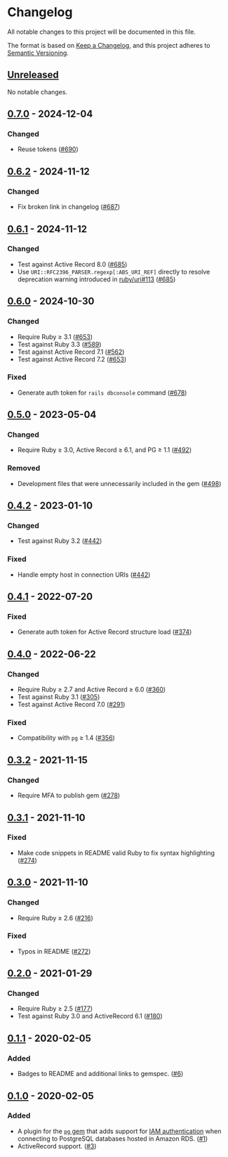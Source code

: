 # Changelog

All notable changes to this project will be documented in this file.

The format is based on [Keep a Changelog](https://keepachangelog.com/en/1.0.0/), and this project adheres to [Semantic Versioning](https://semver.org/spec/v2.0.0.html).

## [Unreleased]

No notable changes.

## [0.7.0] - 2024-12-04

### Changed
* Reuse tokens ([#690](https://github.com/haines/pg-aws_rds_iam/pull/690))

## [0.6.2] - 2024-11-12

### Changed
* Fix broken link in changelog ([#687](https://github.com/haines/pg-aws_rds_iam/pull/687))

## [0.6.1] - 2024-11-12

### Changed
* Test against Active Record 8.0 ([#685](https://github.com/haines/pg-aws_rds_iam/pull/685))
* Use `URI::RFC2396_PARSER.regexp[:ABS_URI_REF]` directly to resolve deprecation warning introduced in [ruby/uri#113](https://github.com/ruby/uri/pull/113) ([#685](https://github.com/haines/pg-aws_rds_iam/pull/685))

## [0.6.0] - 2024-10-30

### Changed
* Require Ruby ≥ 3.1 ([#653](https://github.com/haines/pg-aws_rds_iam/pull/653))
* Test against Ruby 3.3 ([#589](https://github.com/haines/pg-aws_rds_iam/pull/589))
* Test against Active Record 7.1 ([#562](https://github.com/haines/pg-aws_rds_iam/pull/562))
* Test against Active Record 7.2 ([#653](https://github.com/haines/pg-aws_rds_iam/pull/653))

### Fixed
* Generate auth token for `rails dbconsole` command ([#678](https://github.com/haines/pg-aws_rds_iam/pull/678))

## [0.5.0] - 2023-05-04

### Changed
* Require Ruby ≥ 3.0, Active Record ≥ 6.1, and PG ≥ 1.1 ([#492](https://github.com/haines/pg-aws_rds_iam/pull/492))

### Removed
* Development files that were unnecessarily included in the gem ([#498](https://github.com/haines/pg-aws_rds_iam/pull/498))

## [0.4.2] - 2023-01-10

### Changed
* Test against Ruby 3.2 ([#442](https://github.com/haines/pg-aws_rds_iam/pull/442))

### Fixed
* Handle empty host in connection URIs ([#442](https://github.com/haines/pg-aws_rds_iam/pull/442))

## [0.4.1] - 2022-07-20

### Fixed
* Generate auth token for Active Record structure load ([#374](https://github.com/haines/pg-aws_rds_iam/pull/374))

## [0.4.0] - 2022-06-22

### Changed
* Require Ruby ≥ 2.7 and Active Record ≥ 6.0 ([#360](https://github.com/haines/pg-aws_rds_iam/pull/360))
* Test against Ruby 3.1 ([#305](https://github.com/haines/pg-aws_rds_iam/pull/305))
* Test against Active Record 7.0 ([#291](https://github.com/haines/pg-aws_rds_iam/pull/291))

### Fixed
* Compatibility with `pg` ≥ 1.4 ([#356](https://github.com/haines/pg-aws_rds_iam/pull/356))

## [0.3.2] - 2021-11-15

### Changed
* Require MFA to publish gem ([#278](https://github.com/haines/pg-aws_rds_iam/pull/278))

## [0.3.1] - 2021-11-10

### Fixed
* Make code snippets in README valid Ruby to fix syntax highlighting ([#274](https://github.com/haines/pg-aws_rds_iam/pull/274))

## [0.3.0] - 2021-11-10

### Changed
* Require Ruby ≥ 2.6 ([#216](https://github.com/haines/pg-aws_rds_iam/pull/216))

### Fixed
* Typos in README ([#272](https://github.com/haines/pg-aws_rds_iam/pull/272))

## [0.2.0] - 2021-01-29

### Changed
* Require Ruby ≥ 2.5 ([#177](https://github.com/haines/pg-aws_rds_iam/pull/177))
* Test against Ruby 3.0 and ActiveRecord 6.1 ([#180](https://github.com/haines/pg-aws_rds_iam/pull/180))

## [0.1.1] - 2020-02-05

### Added
* Badges to README and additional links to gemspec. ([#6](https://github.com/haines/pg-aws_rds_iam/pull/6))

## [0.1.0] - 2020-02-05

### Added
* A plugin for the [`pg` gem](https://rubygems.org/gems/pg) that adds support for [IAM authentication](https://docs.aws.amazon.com/AmazonRDS/latest/UserGuide/UsingWithRDS.IAMDBAuth.html) when connecting to PostgreSQL databases hosted in Amazon RDS. ([#1](https://github.com/haines/pg-aws_rds_iam/pull/1))
* ActiveRecord support. ([#3](https://github.com/haines/pg-aws_rds_iam/pull/3))

[Unreleased]: https://github.com/haines/pg-aws_rds_iam/compare/v0.7.0...HEAD
[0.7.0]: https://github.com/haines/pg-aws_rds_iam/compare/v0.6.2...v0.7.0
[0.6.2]: https://github.com/haines/pg-aws_rds_iam/compare/v0.6.1...v0.6.2
[0.6.1]: https://github.com/haines/pg-aws_rds_iam/compare/v0.6.0...v0.6.1
[0.6.0]: https://github.com/haines/pg-aws_rds_iam/compare/v0.5.0...v0.6.0
[0.5.0]: https://github.com/haines/pg-aws_rds_iam/compare/v0.4.2...v0.5.0
[0.4.2]: https://github.com/haines/pg-aws_rds_iam/compare/v0.4.1...v0.4.2
[0.4.1]: https://github.com/haines/pg-aws_rds_iam/compare/v0.4.0...v0.4.1
[0.4.0]: https://github.com/haines/pg-aws_rds_iam/compare/v0.3.2...v0.4.0
[0.3.2]: https://github.com/haines/pg-aws_rds_iam/compare/v0.3.1...v0.3.2
[0.3.1]: https://github.com/haines/pg-aws_rds_iam/compare/v0.3.0...v0.3.1
[0.3.0]: https://github.com/haines/pg-aws_rds_iam/compare/v0.2.0...v0.3.0
[0.2.0]: https://github.com/haines/pg-aws_rds_iam/compare/v0.1.1...v0.2.0
[0.1.1]: https://github.com/haines/pg-aws_rds_iam/compare/v0.1.0...v0.1.1
[0.1.0]: https://github.com/haines/pg-aws_rds_iam/compare/64168051a8ef5f32a13632d8ef0b7da00d0056bc...v0.1.0
